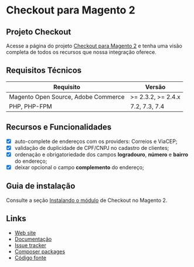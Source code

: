 # Checkout para Magento 2

## Projeto Checkout

Acesse a página do projeto [Checkout para Magento 2](https://www.eloom.com.br/checkout) e tenha uma visão completa de todos os recursos que nossa integração oferece.

## Requisitos Técnicos

| Requisito | Versão |
| ------ | ----------- |
| Magento Open Source, Adobe Commerce | >= 2.3.2, >= 2.4.x |
| PHP, PHP-FPM | 7.2, 7.3, 7.4 |


## Recursos e Funcionalidades

- [x] auto-complete de endereços com os providers: Correios e ViaCEP;
- [x] validação de duplicidade de CPF/CNPJ no cadastro de clientes;
- [x] ordenação e obrigatoriedade dos campos **logradouro**, **número** e **bairro** do endereço;
- [x] deixar opcional o campo **complemento** do endereço;

## Guia de instalação

Consulte a seção [Instalando o módulo](https://docs.eloom.com.br/pt/checkout#instalando-o-modulo) de Checkout no Magento 2.

## Links

* [Web site](https://www.eloom.com.br/checkout)
* [Documentação](https://docs.eloom.com.br/checkout)
* [Issue tracker](https://github.com/eloom/module-checkout/issues)
* [Composer packages](https://packagist.org/packages/eloom/module-checkout)
* [Código fonte](https://github.com/eloom/module-checkout)